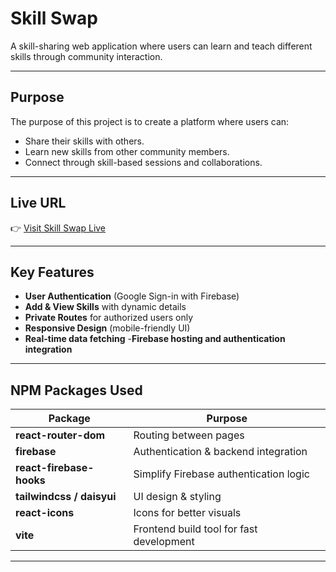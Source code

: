 
# Skill Swap

A skill-sharing web application where users can learn and teach different skills through community interaction.

---

## Purpose

The purpose of this project is to create a platform where users can:
- Share their skills with others.
- Learn new skills from other community members.
- Connect through skill-based sessions and collaborations.

---

## Live URL

👉 [Visit Skill Swap Live](https://your-live-site-link.netlify.app/)

---

## Key Features

- **User Authentication** (Google Sign-in with Firebase)
- **Add & View Skills** with dynamic details
- **Private Routes** for authorized users only
- **Responsive Design** (mobile-friendly UI)
- **Real-time data fetching**
-**Firebase hosting and authentication integration**

---

## NPM Packages Used

| Package | Purpose |
|----------|----------|
| **react-router-dom** | Routing between pages |
| **firebase** | Authentication & backend integration |
| **react-firebase-hooks** | Simplify Firebase authentication logic |
| **tailwindcss / daisyui** | UI design & styling |
| **react-icons** | Icons for better visuals |
| **vite** | Frontend build tool for fast development |

---